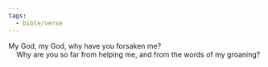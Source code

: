 ```yaml
---
tags:
  - bible/verse
---
```

My God, my God, why have you forsaken me?  
    Why are you so far from helping me, and from the words of my groaning?